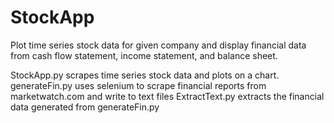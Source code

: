 # StockApp
Plot time series stock data for given company and display financial data from cash flow statement, income statement, and balance sheet.

StockApp.py scrapes time series stock data and plots on a chart.
generateFin.py uses selenium to scrape financial reports from marketwatch.com and write to text files
ExtractText.py extracts the financial data generated from generateFin.py
